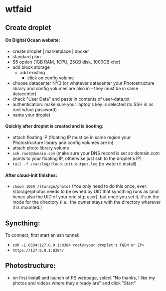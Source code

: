 # wtfaid

## Create droplet
#### On Digital Ocean website:
- create droplet | marketplace | docker
- standard plan
- $5 option (1GB RAM, 1CPU, 25GB disk, 1000GB xfer)
- add block storage
  - add existing
    - click on config volume
- choose datacenter NY3 (or whatever datacenter your Photostructure library and config volumes are also in - they must be in same datacenter)
- check "User Data" and paste in contents of user-data.txt
- authentication: make sure your laptop's key is selected (to SSH in as root w/out password)
- name your droplet

#### Quickly after droplet is created and is booting:
- attach floating IP (floating IP must be in same region your Photostructure library and config volumes are in)
- attach photo library volume
- `ssh root@domain.com` (make sure your DNS record is set so domain.com points to your floating IP, otherwise just ssh to the droplet's IP)
- `tail -f /var/log/cloud-init-output.log` (to watch it install)

#### After cloud-init finishes:
- `chown 1000 /storage/photos` (You only need to do this once, ever: /storage/photos needs to be owned by UID that syncthing runs as (and hence also the UID of your one sftp user), but once you set it, it's in the inode for the directory (i.e., the owner stays with the directory wherever it is mounted.)

## Syncthing:
To connect, first start an ssh tunnel:
- `ssh -L 8384:127.0.0.1:8384 root@<your droplet's FQDN or IP>`
- `https://127.0.0.1:8384/`

## Photostructure:
- on first install and launch of PS webpage, select "No thanks, I like my photos and videos where they already are" and click "Start"
